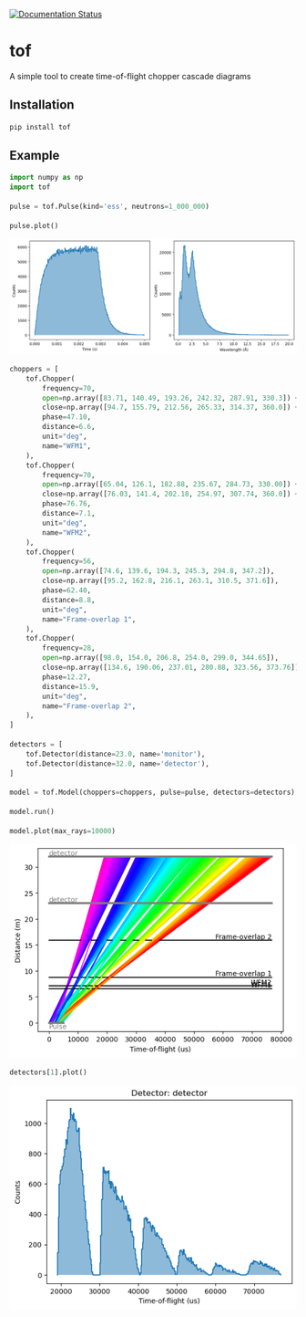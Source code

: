 [![Documentation Status](https://readthedocs.org/projects/tof/badge/?version=latest)](https://tof.readthedocs.io/en/latest/?badge=latest)

# tof

A simple tool to create time-of-flight chopper cascade diagrams

## Installation

```sh
pip install tof
```

## Example

```Python
import numpy as np
import tof

pulse = tof.Pulse(kind='ess', neutrons=1_000_000)

pulse.plot()
```

![pulse](docs/_static/pulse.png)

```Python
choppers = [
    tof.Chopper(
        frequency=70,
        open=np.array([83.71, 140.49, 193.26, 242.32, 287.91, 330.3]) + 15.0,
        close=np.array([94.7, 155.79, 212.56, 265.33, 314.37, 360.0]) + 15.0,
        phase=47.10,
        distance=6.6,
        unit="deg",
        name="WFM1",
    ),
    tof.Chopper(
        frequency=70,
        open=np.array([65.04, 126.1, 182.88, 235.67, 284.73, 330.00]) + 15.0,
        close=np.array([76.03, 141.4, 202.18, 254.97, 307.74, 360.0]) + 15.0,
        phase=76.76,
        distance=7.1,
        unit="deg",
        name="WFM2",
    ),
    tof.Chopper(
        frequency=56,
        open=np.array([74.6, 139.6, 194.3, 245.3, 294.8, 347.2]),
        close=np.array([95.2, 162.8, 216.1, 263.1, 310.5, 371.6]),
        phase=62.40,
        distance=8.8,
        unit="deg",
        name="Frame-overlap 1",
    ),
    tof.Chopper(
        frequency=28,
        open=np.array([98.0, 154.0, 206.8, 254.0, 299.0, 344.65]),
        close=np.array([134.6, 190.06, 237.01, 280.88, 323.56, 373.76]),
        phase=12.27,
        distance=15.9,
        unit="deg",
        name="Frame-overlap 2",
    ),
]

detectors = [
    tof.Detector(distance=23.0, name='monitor'),
    tof.Detector(distance=32.0, name='detector'),
]

model = tof.Model(choppers=choppers, pulse=pulse, detectors=detectors)

model.run()

model.plot(max_rays=10000)
```

![model](docs/_static/model.png)

```Python
detectors[1].plot()
```

![detector](docs/_static/detector.png)
